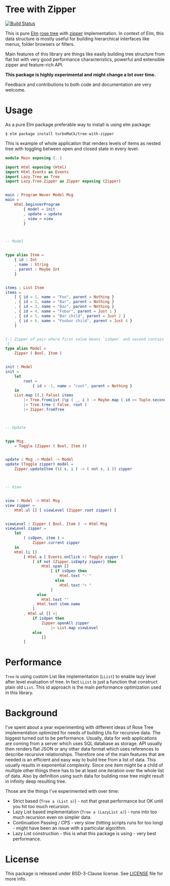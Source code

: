 # Tree with Zipper

[![Build Status](https://travis-ci.org/turboMaCk/tree-with-zipper.svg?branch=master)](https://travis-ci.org/turboMaCk/tree-with-zipper)

This is pure [Elm](http://elm-lang.org/) [rose tree](https://en.wikipedia.org/wiki/Rose_tree)
with [zipper](https://en.wikipedia.org/wiki/Zipper_(data_structure)) implementation.
In context of Elm, this data structure is mostly useful for building hierarchical interfaces
like menus, folder browsers or filters.

Main features of this library are things like easily building tree structure from flat list
with very good performance characteristics, powerful and extensible zipper and feature-rich API.

__This package is highly experimental and might change a lot over time.__

Feedback and contributions to both code and documentation are very welcome.

# Usage

As a pure Elm package preferable way to install is using elm package:

```
$ elm package install turboMaCk/tree-with-zipper
```

This is example of whole application that renders levels of items as nested tree
with toggling between open and closed state in every level:

```elm
module Main exposing (..)

import Html exposing (Html)
import Html.Events as Events
import Lazy.Tree as Tree
import Lazy.Tree.Zipper as Zipper exposing (Zipper)


main : Program Never Model Msg
main =
    Html.beginnerProgram
        { model = init
        , update = update
        , view = view
        }



-- Model


type alias Item =
    { id : Int
    , name : String
    , parent : Maybe Int
    }


items : List Item
items =
    [ { id = 1, name = "Foo", parent = Nothing }
    , { id = 2, name = "Bar", parent = Nothing }
    , { id = 3, name = "Baz", parent = Nothing }
    , { id = 4, name = "Fobar", parent = Just 1 }
    , { id = 5, name = "Bar child", parent = Just 2 }
    , { id = 6, name = "Foobar child", parent = Just 4 }
    ]


{-| Zipper of pair where first value means `isOpen` and second contain Item details.
-}
type alias Model =
    Zipper ( Bool, Item )


init : Model
init =
    let
        root =
            { id = -1, name = "root", parent = Nothing }
    in
    List.map ((,) False) items
        |> Tree.fromList (\p ( _, i ) -> Maybe.map (.id << Tuple.second) p == i.parent)
        |> Tree.tree ( False, root )
        |> Zipper.fromTree



-- Update


type Msg
    = Toggle (Zipper ( Bool, Item ))


update : Msg -> Model -> Model
update (Toggle zipper) model =
    Zipper.updateItem (\( s, i ) -> ( not s, i )) zipper



-- View


view : Model -> Html Msg
view zipper =
    Html.ul [] [ viewLevel (Zipper.root zipper) ]


viewLevel : Zipper ( Bool, Item ) -> Html Msg
viewLevel zipper =
    let
        ( isOpen, item ) =
            Zipper.current zipper
    in
    Html.li []
        [ Html.a [ Events.onClick <| Toggle zipper ]
            [ if not (Zipper.isEmpty zipper) then
                Html.span []
                    [ if isOpen then
                        Html.text "- "
                      else
                        Html.text "+ "
                    ]
              else
                Html.text ""
            , Html.text item.name
            ]
        , Html.ul [] <|
            if isOpen then
                Zipper.openAll zipper
                    |> List.map viewLevel
            else
                []
        ]
```

# Performance

`Tree` is using custom List like implementation (`LList`) to enable lazy level after level evaluation
of tree. In fact `LList` is just a function that construct plain old `List`. This id approach is the main performance optimization used in this library.

# Background

I've spent about a year experimenting with different ideas of Rose Tree implementation
optimized for needs of building UIs for recursive data. The biggest turned out to be performance.
Usually, data for web applications are coming from a server which uses SQL database as storage.
API usually then renders flat JSON or any other data format which uses references to describe recursive relationships.
Therefore one of the main features that are needed is an efficient and easy way to build tree from a list of data.
This usually results in exponential complexity. Since one item might be a child of multiple other things
there has to be at least one iteration over the whole list of data. Also by definition using such data
for building rose tree might result in infinity deep resulting tree.

Those are the things I've experimented with over time:

- Strict based (`Tree a (List a)`) - not that great performance but OK until you hit too much recursion.
- Lazy List based implementation (`Tree a (LazyList a)`) - runs into too much recursion even on simpler data.
- Continuation Passing / CPS - very slow (hitting scripts runs for too long) - might have been an issue with a particular algorithm.
- Lazy List construction - this is what this package is using - very best performance.

# License

This package is released under BSD-3-Clause license. See [LICENSE](LICENSE) file for more info.
